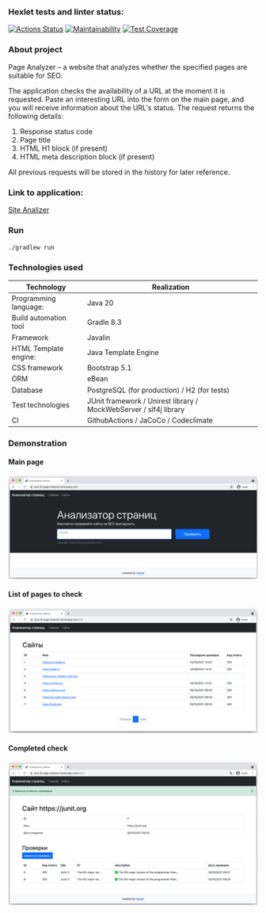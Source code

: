 ### Hexlet tests and linter status:
[![Actions Status](https://github.com/CyberXAndrew/java-project-72/workflows/hexlet-check/badge.svg)](https://github.com/CyberXAndrew/java-project-72/actions)
[![Maintainability](https://api.codeclimate.com/v1/badges/a8f9d81b86cd305b1b8d/maintainability)](https://codeclimate.com/github/CyberXAndrew/java-project-72/maintainability)
[![Test Coverage](https://api.codeclimate.com/v1/badges/a8f9d81b86cd305b1b8d/test_coverage)](https://codeclimate.com/github/CyberXAndrew/java-project-72/test_coverage)

### About project
Page Analyzer – a website that analyzes whether the specified pages are suitable for SEO.

The application checks the availability of a URL at the moment it is requested. 
Paste an interesting URL into the form on the main page, and you will receive information about the URL's status.
The request returns the following details:
1. Response status code
2. Page title 
2. HTML H1 block (if present)
3. HTML meta description block (if present)

All previous requests will be stored in the history for later reference.

### Link to application:
[Site Analizer](https://siteanalizerproject.onrender.com)

### Run
```
./gradlew run
```

### Technologies used
| Technology                  | Realization                                                       |
|-----------------------|-------------------------------------------------------------------|
| Programming language: | Java 20                                                           |
| Build automation tool | Gradle 8.3                                                        |
| Framework             | Javalin                                                           |
| HTML Template engine: | Java Template Engine                                              |
| CSS framework         | Bootstrap 5.1                                                     |
| ORM                   | eBean                                                             |
| Database              | PostgreSQL (for production) / H2 (for tests)                      |
| Test technologies     | JUnit framework / Unirest library / MockWebServer / slf4j library |
| CI                    | GithubActions / JaCoCo / Codeclimate                              |

### Demonstration
#### Main page

![Main page](https://github.com/CyberXAndrew/java-project-72/blob/main/previewscreenshots/01.png)

#### List of pages to check

![List of pages to check](https://github.com/CyberXAndrew/java-project-72/blob/main/previewscreenshots/02.png)

#### Completed check

![Completed check](https://github.com/CyberXAndrew/java-project-72/blob/main/previewscreenshots/03.png)

